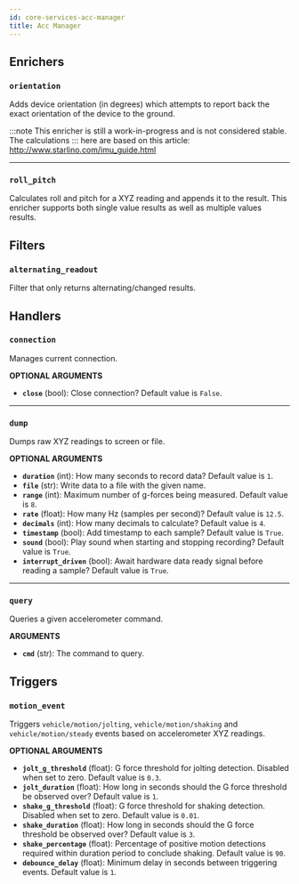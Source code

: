 ```yaml
---
id: core-services-acc-manager
title: Acc Manager
---
```


## Enrichers
### `orientation`

Adds device orientation (in degrees) which attempts to report back the exact orientation of the
device to the ground.

:::note
This enricher is still a work-in-progress and is not considered stable. The calculations
:::
here are based on this article: http://www.starlino.com/imu_guide.html


----
### `roll_pitch`

Calculates roll and pitch for a XYZ reading and appends it to the result.
This enricher supports both single value results as well as multiple values results.

## Filters
### `alternating_readout`

Filter that only returns alternating/changed results.

## Handlers
### `connection`

Manages current connection.

**OPTIONAL ARGUMENTS**

  - **`close`** (bool): Close connection? Default value is `False`. 


----
### `dump`

Dumps raw XYZ readings to screen or file.

**OPTIONAL ARGUMENTS**

  - **`duration`** (int): How many seconds to record data? Default value is `1`.
  - **`file`** (str): Write data to a file with the given name.
  - **`range`** (int): Maximum number of g-forces being measured. Default value is `8`.
  - **`rate`** (float): How many Hz (samples per second)? Default value is `12.5`.
  - **`decimals`** (int): How many decimals to calculate? Default value is `4`.
  - **`timestamp`** (bool): Add timestamp to each sample? Default value is `True`.
  - **`sound`** (bool): Play sound when starting and stopping recording? Default value is `True`.
  - **`interrupt_driven`** (bool): Await hardware data ready signal before reading a sample? Default value is `True`.


----
### `query`

Queries a given accelerometer command.

**ARGUMENTS**

  - **`cmd`** (str): The command to query.

## Triggers
### `motion_event`

Triggers `vehicle/motion/jolting`, `vehicle/motion/shaking` and `vehicle/motion/steady` events based on accelerometer XYZ readings.

**OPTIONAL ARGUMENTS**

  - **`jolt_g_threshold`** (float): G force threshold for jolting detection. Disabled when set to zero. Default value is `0.3`.
  - **`jolt_duration`** (float): How long in seconds should the G force threshold be observed over? Default value is `1`.
  - **`shake_g_threshold`** (float): G force threshold for shaking detection. Disabled when set to zero. Default value is `0.01`.
  - **`shake_duration`** (float): How long in seconds should the G force threshold be observed over? Default value is `3`.
  - **`shake_percentage`** (float): Percentage of positive motion detections required within duration period to conclude shaking. Default value is `90`.
  - **`debounce_delay`** (float): Minimum delay in seconds between triggering events. Default value is `1`.
